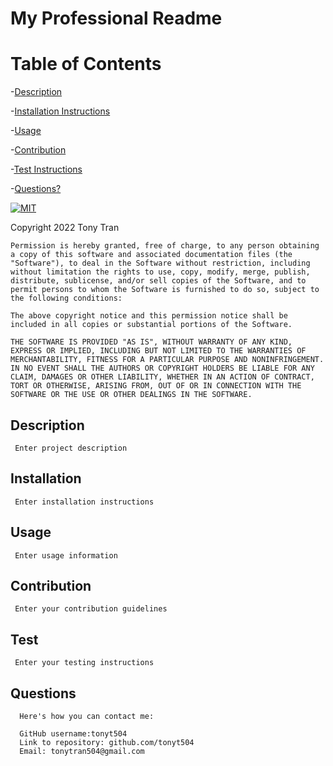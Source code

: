 # My Professional Readme


  # Table of Contents

  -[Description](#Description)

  -[Installation Instructions](#Installation)

  -[Usage](#Usage)

  -[Contribution](#Contribution)

  -[Test Instructions](#Test)

  -[Questions?](#Questions)

  [![MIT](https://img.shields.io/badge/license-MIT-blue)](https://opensource.org/licenses/MIT)


  Copyright 2022 Tony Tran

    Permission is hereby granted, free of charge, to any person obtaining a copy of this software and associated documentation files (the "Software"), to deal in the Software without restriction, including without limitation the rights to use, copy, modify, merge, publish, distribute, sublicense, and/or sell copies of the Software, and to permit persons to whom the Software is furnished to do so, subject to the following conditions:
    
    The above copyright notice and this permission notice shall be included in all copies or substantial portions of the Software.
    
    THE SOFTWARE IS PROVIDED "AS IS", WITHOUT WARRANTY OF ANY KIND, EXPRESS OR IMPLIED, INCLUDING BUT NOT LIMITED TO THE WARRANTIES OF MERCHANTABILITY, FITNESS FOR A PARTICULAR PURPOSE AND NONINFRINGEMENT. IN NO EVENT SHALL THE AUTHORS OR COPYRIGHT HOLDERS BE LIABLE FOR ANY CLAIM, DAMAGES OR OTHER LIABILITY, WHETHER IN AN ACTION OF CONTRACT, TORT OR OTHERWISE, ARISING FROM, OUT OF OR IN CONNECTION WITH THE SOFTWARE OR THE USE OR OTHER DEALINGS IN THE SOFTWARE.

  ## Description 


     Enter project description

  ## Installation 


     Enter installation instructions

  ## Usage 


     Enter usage information
  
  ## Contribution 


     Enter your contribution guidelines
  
  ## Test 


     Enter your testing instructions

  ## Questions 

      Here's how you can contact me:

      GitHub username:tonyt504 
      Link to repository: github.com/tonyt504 
      Email: tonytran504@gmail.com
  
